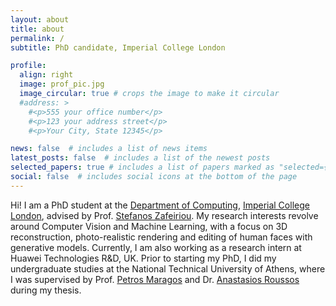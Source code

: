 ```yaml
---
layout: about
title: about
permalink: /
subtitle: PhD candidate, Imperial College London

profile:
  align: right
  image: prof_pic.jpg
  image_circular: true # crops the image to make it circular
  #address: >
    #<p>555 your office number</p>
    #<p>123 your address street</p>
    #<p>Your City, State 12345</p>

news: false  # includes a list of news items
latest_posts: false  # includes a list of the newest posts
selected_papers: true # includes a list of papers marked as "selected={true}"
social: false  # includes social icons at the bottom of the page
---
```


Hi! I am a PhD student at the [Department of Computing](https://www.imperial.ac.uk/computing/), [Imperial College London](https://www.imperial.ac.uk/), advised by Prof. [Stefanos Zafeiriou](https://www.imperial.ac.uk/people/s.zafeiriou). My research interests revolve around Computer Vision and Machine Learning, with a focus on 3D reconstruction, photo-realistic rendering and editing of human faces with generative models. Currently, I am also working as a research intern at Huawei Technologies R&D, UK. Prior to starting my PhD, I did my undergraduate studies at the National Technical University of Athens, where I was supervised by Prof. [Petros Maragos](https://robotics.ntua.gr/members/maragos/) and Dr. [Anastasios Roussos](https://users.ics.forth.gr/~troussos/) during my thesis.
